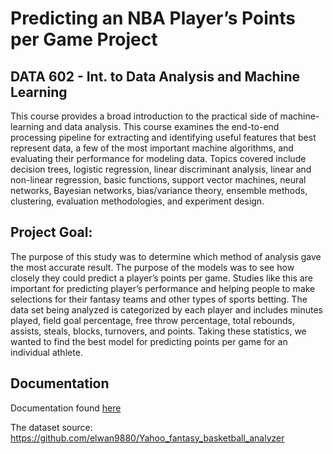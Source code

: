 # Predicting an NBA Player’s Points per Game Project

## DATA 602 - Int. to Data Analysis and Machine Learning 
This course provides a broad introduction to the practical side of machine-learning and data analysis. This course examines the end-to-end processing pipeline for extracting and identifying useful features that best represent data, a few of the most important machine algorithms, and evaluating their performance for modeling data. Topics covered include decision trees, logistic regression, linear discriminant analysis, linear and non-linear regression, basic functions, support vector machines, neural networks, Bayesian networks, bias/variance theory, ensemble methods, clustering, evaluation methodologies, and experiment design.

## Project Goal: 
The purpose of this study was to determine which method of analysis gave the most accurate result. The purpose of the models was to see how closely they could predict a player’s points per game. Studies like this are important for predicting player’s performance and helping people to make selections for their fantasy teams and other types of sports betting. The data set being analyzed is categorized by each player and includes minutes played, field goal percentage, free throw percentage, total rebounds, assists, steals, blocks, turnovers, and points. Taking these statistics, we wanted to find the best model for predicting points per game for an individual athlete. 

## Documentation

Documentation found [here](https://github.com/ybaris/Predicting-an-NBA-Player-s-Points-per-Game-Project/blob/main/Report.pdf)

The dataset source: https://github.com/elwan9880/Yahoo_fantasy_basketball_analyzer
